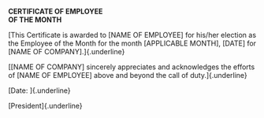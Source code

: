**CERTIFICATE OF EMPLOYEE**\
**OF THE MONTH**

[This Certificate is awarded to \[NAME OF EMPLOYEE\] for his/her
election as the Employee of the Month for the month \[APPLICABLE
MONTH\], \[DATE\] for \[NAME OF COMPANY\].]{.underline}

[\[NAME OF COMPANY\] sincerely appreciates and acknowledges the efforts
of \[NAME OF EMPLOYEE\] above and beyond the call of duty.]{.underline}

[Date: ]{.underline}

[President]{.underline}

